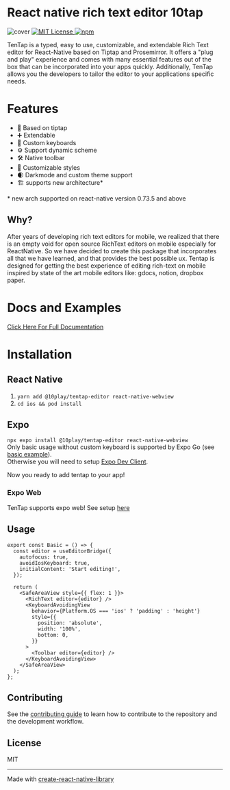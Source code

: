 # React native rich text editor 10tap

<img src="./website/static/img/cover.webp" alt="cover" />
<a href="https://github.com/10play/10tap-editor/blob/main/LICENSE">
  <img src="https://img.shields.io/badge/License-MIT-blue.svg" alt="MIT License"/>
</a>
  <a href="https://www.npmjs.com/package/@10play/tentap-editor">
  <img src="https://img.shields.io/npm/v/@10play/tentap-editor.svg" alt="npm"/>
</a>

TenTap is a typed, easy to use, customizable, and extendable Rich Text editor for React-Native based on Tiptap and Prosemirror. It offers a "plug and play" experience and comes with many essential features out of the box that can be incorporated into your apps quickly. Additionally, TenTap allows you the developers to tailor the editor to your applications specific needs.

# Features

- 💁 Based on tiptap
- ➕ Extendable
- 🎹 Custom keyboards
- ⚙️ Support dynamic scheme
- 🛠️ Native toolbar
- 💅 Customizable styles
- 🌒 Darkmode and custom theme support
- 🏗️ supports new architecture\*

\* new arch supported on react-native version 0.73.5 and above

## Why?

After years of developing rich text editors for mobile, we realized that there is an empty void for open source RichText editors on mobile especially for ReactNative. So we have decided to create this package that incorporates all that we have learned, and that provides the best possible ux. Tentap is designed for getting the best experience of editing rich-text on mobile inspired by state of the art mobile editors like: gdocs, notion, dropbox paper.

# Docs and Examples

[Click Here For Full Documentation](https://10play.github.io/10tap-editor/docs/intro.html)

# Installation

## React Native

1. `yarn add @10play/tentap-editor react-native-webview`
2. `cd ios && pod install`

## Expo

`npx expo install @10play/tentap-editor react-native-webview`  
Only basic usage without custom keyboard is supported by Expo Go (see [basic example](https://10play.github.io/10tap-editor/docs/examples/basic)).  
Otherwise you will need to setup [Expo Dev Client](https://docs.expo.dev/develop/development-builds/introduction/).

Now you ready to add tentap to your app!

### Expo Web

TenTap supports expo web!
See setup [here](https://10play.github.io/10tap-editor/docs/setup/expoWeb)

## Usage

```tsx
export const Basic = () => {
  const editor = useEditorBridge({
    autofocus: true,
    avoidIosKeyboard: true,
    initialContent: 'Start editing!',
  });

  return (
    <SafeAreaView style={{ flex: 1 }}>
      <RichText editor={editor} />
      <KeyboardAvoidingView
        behavior={Platform.OS === 'ios' ? 'padding' : 'height'}
        style={{
          position: 'absolute',
          width: '100%',
          bottom: 0,
        }}
      >
        <Toolbar editor={editor} />
      </KeyboardAvoidingView>
    </SafeAreaView>
  );
};
```

## Contributing

See the [contributing guide](CONTRIBUTING.md) to learn how to contribute to the repository and the development workflow.

## License

MIT

---

Made with [create-react-native-library](https://github.com/callstack/react-native-builder-bob)
